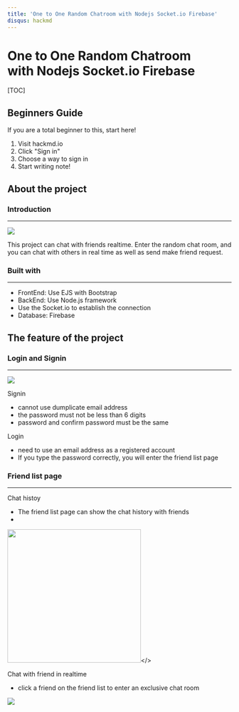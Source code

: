 ```yaml
---
title: 'One to One Random Chatroom with Nodejs Socket.io Firebase'
disqus: hackmd
---
```


One to One Random Chatroom  
with Nodejs Socket.io Firebase
===


[TOC]

## Beginners Guide

If you are a total beginner to this, start here!

1. Visit hackmd.io
2. Click "Sign in"
3. Choose a way to sign in
4. Start writing note!

## About the project

### Introduction
---
![](https://i.imgur.com/b5Uj6I9.png)

This project can chat with friends realtime. Enter the random chat room, and you can chat with others in real time as well as send make friend request.

### Built with
----
* FrontEnd: Use EJS with Bootstrap  
* BackEnd: Use Node.js framework
* Use the Socket.io to establish the connection
* Database: Firebase

## The feature of the project

### Login and Signin
---

![](https://i.imgur.com/JqlZzaL.png)

Signin  
* cannot use dumplicate email address
* the password must not be less than 6 digits
* password and confirm password must be the same

Login  
* need to use an email address as a registered account 
* If you type the password correctly, you will enter the friend list page

### Friend list page
---

Chat histoy  
* The friend list page can show the chat history with friends
* 
<img src="https://i.imgur.com/AApuUUt.gif" width="300"></>

Chat with friend in realtime
* click a friend on the friend list to enter an exclusive chat room

![](https://doc-0g-94-docs.googleusercontent.com/docs/securesc/p2g5i0tgh5cpaoild3039tgmgdbijo7b/nrodrl0uj0sf2q4qlmvrit87g8n8rldk/1624987875000/12868469983771475834/12868469983771475834/1_dloVCEZaeJgNvRaMtTavjocf9c7XI06?e=download&authuser=0)





